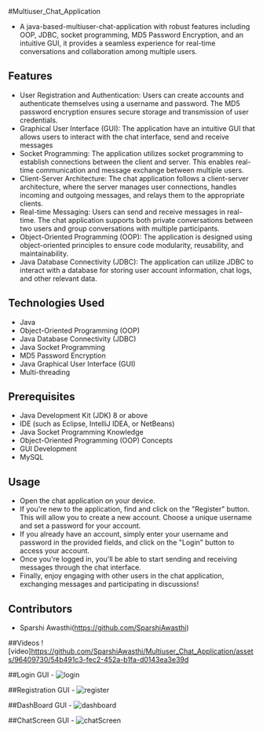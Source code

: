 #Multiuser_Chat_Application
- A java-based-multiuser-chat-application with robust features including OOP, JDBC, socket programming, MD5 Password Encryption, and an intuitive GUI, it provides a seamless experience for real-time conversations and collaboration among multiple users.

## Features

- User Registration and Authentication: Users can create accounts and authenticate themselves using a username and password. The MD5 password encryption ensures secure storage and transmission of user credentials.
- Graphical User Interface (GUI): The application have an intuitive GUI that allows users to interact with the chat interface, send and receive messages
- Socket Programming: The application utilizes socket programming to establish connections between the client and server. This enables real-time communication and message exchange between multiple users.
- Client-Server Architecture: The chat application follows a client-server architecture, where the server manages user connections, handles incoming and outgoing messages, and relays them to the appropriate clients.
- Real-time Messaging: Users can send and receive messages in real-time. The chat application supports both private conversations between two users and group conversations with multiple participants.
- Object-Oriented Programming (OOP): The application is designed using object-oriented principles to ensure code modularity, reusability, and maintainability.
- Java Database Connectivity (JDBC): The application can utilize JDBC to interact with a database for storing user account information, chat logs, and other relevant data.



## Technologies Used

- Java
- Object-Oriented Programming (OOP)
- Java Database Connectivity (JDBC)
- Java Socket Programming
- MD5 Password Encryption
- Java Graphical User Interface (GUI)
- Multi-threading
## Prerequisites

- Java Development Kit (JDK) 8 or above
- IDE (such as Eclipse, IntelliJ IDEA, or NetBeans)
- Java Socket Programming Knowledge
- Object-Oriented Programming (OOP) Concepts
- GUI Development
- MySQL
  
## Usage

- Open the chat application on your device.
- If you're new to the application, find and click on the "Register" button. This will allow you to create a new account. Choose a unique username and set a password for your account.
- If you already have an account, simply enter your username and password in the provided fields, and click on the "Login" button to access your account.
- Once you're logged in, you'll be able to start sending and receiving messages through the chat interface.
- Finally, enjoy engaging with other users in the chat application, exchanging messages and participating in discussions!
  
## Contributors
- Sparshi Awasthi(https://github.com/SparshiAwasthi)

##Videos
![video]https://github.com/SparshiAwasthi/Multiuser_Chat_Application/assets/96409730/54b491c3-fec2-452a-b1fa-d0143ea3e39d

##Login GUI -
![login](https://github.com/SparshiAwasthi/Multiuser_Chat_Application/assets/96409730/33e7c792-ff60-473c-9f29-bd8fa027e046)

##Registration GUI -
![register](https://github.com/SparshiAwasthi/Multiuser_Chat_Application/assets/96409730/61813c7c-cf71-4f46-8083-2df31b4d113c)

##DashBoard GUI -
![dashboard](https://github.com/SparshiAwasthi/Multiuser_Chat_Application/assets/96409730/cd8ef948-4841-4e1f-a2f9-5f81a5cd71fa)

##ChatScreen GUI -
![chatScreen](https://github.com/SparshiAwasthi/Multiuser_Chat_Application/assets/96409730/1b1bd090-289e-4070-af55-ea1629ab73a0)
